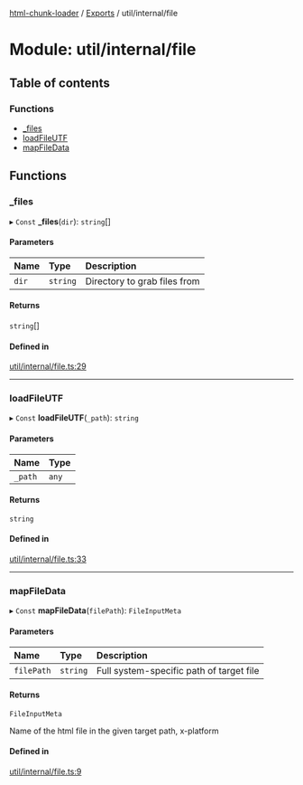 [html-chunk-loader](../README.md) / [Exports](../modules.md) / util/internal/file

# Module: util/internal/file

## Table of contents

### Functions

- [\_files](util_internal_file.md#_files)
- [loadFileUTF](util_internal_file.md#loadfileutf)
- [mapFileData](util_internal_file.md#mapfiledata)

## Functions

### \_files

▸ `Const` **_files**(`dir`): `string`[]

#### Parameters

| Name | Type | Description |
| :------ | :------ | :------ |
| `dir` | `string` | Directory to grab files from |

#### Returns

`string`[]

#### Defined in

[util/internal/file.ts:29](https://github.com/abschill/html-chunk-loader/blob/9c82be0/lib/v1/util/internal/file.ts#L29)

___

### loadFileUTF

▸ `Const` **loadFileUTF**(`_path`): `string`

#### Parameters

| Name | Type |
| :------ | :------ |
| `_path` | `any` |

#### Returns

`string`

#### Defined in

[util/internal/file.ts:33](https://github.com/abschill/html-chunk-loader/blob/9c82be0/lib/v1/util/internal/file.ts#L33)

___

### mapFileData

▸ `Const` **mapFileData**(`filePath`): `FileInputMeta`

#### Parameters

| Name | Type | Description |
| :------ | :------ | :------ |
| `filePath` | `string` | Full system-specific path of target file |

#### Returns

`FileInputMeta`

Name of the html file in the given target path, x-platform

#### Defined in

[util/internal/file.ts:9](https://github.com/abschill/html-chunk-loader/blob/9c82be0/lib/v1/util/internal/file.ts#L9)
